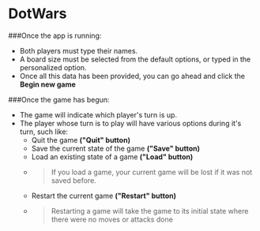 # DotWars

###Once the app is running:

- Both players must type their names.
- A board size must be selected from the default options, or typed in the personalized option.
- Once all this data has been provided, you can go ahead and click the **Begin new game**

###Once the game has begun:

- The game will indicate which player's turn is up.
- The player whose turn is to play will have various options during it's turn, such like:
    - Quit the game **("Quit" button)**
    - Save the current state of the game **("Save" button)**
    - Load an existing state of a game **("Load" button)**
    - >If you load a game, your current game will be lost if it was not saved before.
    - Restart the current game **("Restart" button)**
    - >Restarting a game will take the game to its initial state where there were no moves or attacks done